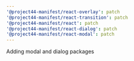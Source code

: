 ```yaml
---
'@project44-manifest/react-overlay': patch
'@project44-manifest/react-transition': patch
'@project44-manifest/react': patch
'@project44-manifest/react-dialog': patch
'@project44-manifest/react-modal': patch
---
```


Adding modal and dialog packages
